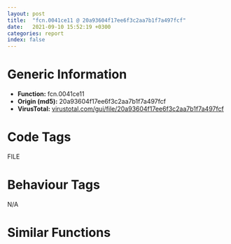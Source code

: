 ```yaml
---
layout: post
title:  "fcn.0041ce11 @ 20a93604f17ee6f3c2aa7b1f7a497fcf"
date:   2021-09-10 15:52:19 +0300
categories: report
index: false
---
```


# Generic Information
- **Function:** fcn.0041ce11
- **Origin (md5):** 20a93604f17ee6f3c2aa7b1f7a497fcf
- **VirusTotal:** [virustotal.com/gui/file/20a93604f17ee6f3c2aa7b1f7a497fcf][virustotal_ref]

# Code Tags
<span class="tag" id="FILE">FILE</span>


# Behaviour Tags
<span class="bhv-tag" id="na">N/A</span>

# Similar Functions
<script type="text/javascript" src="https://www.gstatic.com/charts/loader.js"></script>
<script type="text/javascript">

    google.charts.load('current', {'packages':['corechart']});
    google.charts.setOnLoadCallback(drawChart);

    function drawChart() {
    var data = new google.visualization.DataTable();
        data.addColumn('number', 'X');
        data.addColumn('number', 'Y');
        data.addColumn({type: 'string', role: 'tooltip', 'p': {'html': true}});
        data.addColumn({'type': 'string', 'role': 'style'});
        
        data.addRows([
    [-37.28664779663086, -57.180580139160156, '<b><a href="/report/fcn.0041ce11@20a93604f17ee6f3c2aa7b1f7a497fcf">fcn.0041ce11</a><br>@20a93604f17ee6f3c2aa7b1f7a497fcf</b><br>', 'point { fill-color: #e0440e; }'],
[54.78980255126953, -100.49292755126953, '<b><a href="/report/fcn.0041c4e3@505be53c36227b94e2fcc406f247f6e5">fcn.0041c4e3</a><br>@505be53c36227b94e2fcc406f247f6e5</b><br>', 'null'],
[-164.16683959960938, 207.8133544921875, '<b><a href="/report/fcn.004332fd@ba86269e5231930ee4def4088ddb8d19">fcn.004332fd</a><br>@ba86269e5231930ee4def4088ddb8d19</b><br>', 'null'],
[-23.97947120666504, 51.27326583862305, '<b><a href="/report/fcn.0047e540@289859175c221b107317af7727d26c17">fcn.0047e540</a><br>@289859175c221b107317af7727d26c17</b><br>', 'null'],
[-47.432037353515625, 318.7792053222656, '<b><a href="/report/fcn.004112f4@3d0ec851566b617e7e4e75da3dd9651c">fcn.004112f4</a><br>@3d0ec851566b617e7e4e75da3dd9651c</b><br>', 'null'],
[57.21670913696289, 0.08088134229183197, '<b><a href="/report/fcn.0041d811@f5b8476c36459986b226c45654aeb016">fcn.0041d811</a><br>@f5b8476c36459986b226c45654aeb016</b><br>', 'null'],
[156.99488830566406, -184.66482543945312, '<b><a href="/report/fcn.00500338@557dcbbf2711fedc520328fbbc657056">fcn.00500338</a><br>@557dcbbf2711fedc520328fbbc657056</b><br>', 'null'],
[147.68960571289062, -31.070425033569336, '<b><a href="/report/fcn.0041c184@e83552e81a6f265fd7baa50402d3d47d">fcn.0041c184</a><br>@e83552e81a6f265fd7baa50402d3d47d</b><br>', 'null'],
[-64.3102035522461, 221.9564666748047, '<b><a href="/report/fcn.004875c1@fb9b7d22bc1c143ac66b0575cbdd088d">fcn.004875c1</a><br>@fb9b7d22bc1c143ac66b0575cbdd088d</b><br>', 'null'],
[111.88560485839844, 103.08979034423828, '<b><a href="/report/fcn.00409b83@6c5b0418e4a4c57d99cda47d2717045d">fcn.00409b83</a><br>@6c5b0418e4a4c57d99cda47d2717045d</b><br>', 'null'],
[-149.185546875, 308.1092834472656, '<b><a href="/report/fcn.00414c6c@fd17dad7a5809016e438b746adc04679">fcn.00414c6c</a><br>@fd17dad7a5809016e438b746adc04679</b><br>', 'null'],

        ]);

    var options = {
        title: 'Similarity Plot',
        legend: 'none',
        colors: ['#dedbd9', '#e6693e', '#ec8f6e', '#f3b49f', '#f6c7b6'],
        tooltip: {isHtml: true, trigger: 'both'},
        explorer: {
        actions: ["dragToZoom", "rightClickToReset"],
        },
        chartArea: {
        width: '80%',
        height: '80%'
        },
        width: '100%',
        height: '100%'
    };

    var chart = new google.visualization.ScatterChart(document.getElementById('chart_div'));

    chart.draw(data, options);
    }
    
</script>


<div id="chart_div" style="width: 100%px; height: 100%;"></div>

# Disassembled Code
{% highlight nasm %}

mov edi, edi
push ebp
mov ebp, esp
mov eax, 0x1ae4
call fcn.00420440
mov eax, dword[0x482084]
xor eax, ebp
mov dword[ebp-4], eax
mov eax, dword[ebp+0xc]
push esi
mov esi, dword[ebp+8]
push edi
xor edi, edi
mov dword[ebp-0x1acc], eax
mov dword[ebp-0x1ac8], edi
mov dword[ebp-0x1ad0], edi
cmp dword[ebp+0x10], edi
jne 0x41ce52
xor eax, eax
jmp 0x41d500
cmp eax, edi
jne 0x41ce75
call fcn.004157fa
mov dword[eax], edi
call fcn.004157e7
mov dword[eax], 0x16
call fcn.00415795
or eax, 0xffffffff
jmp 0x41d500
mov eax, esi
sar eax, 5
mov edi, esi
push ebx
lea ebx, [eax*4+0x4867e0]
mov eax, dword[ebx]
and edi, 0x1f
shl edi, 6
mov cl, byte[eax+edi+0x24]
add cl, cl
sar cl, 1
mov dword[ebp-0x1adc], ebx
mov byte[ebp-0x1ac1], cl
cmp cl, 2
je 0x41ceaa
cmp cl, 1
jne 0x41ced1
mov ecx, dword[ebp+0x10]
not ecx
test cl, 1
jne 0x41ced1
call fcn.004157fa
and dword[eax], 0
call fcn.004157e7
mov dword[eax], 0x16
call fcn.00415795
jmp 0x41d4ee
test byte[eax+edi+4], 0x20
je 0x41cee7
push 2
push 0
push 0
push esi
call fcn.0041cca2
add esp, 0x10
push esi
call fcn.0041d62b
pop ecx
test eax, eax
je 0x41d18f
mov eax, dword[ebx]
test byte[edi+eax+4], 0x80
je 0x41d18f
call fcn.00417d78
mov eax, dword[eax+0x6c]
xor ecx, ecx
cmp dword[eax+0x14], ecx
lea eax, [ebp-0x1ae0]
sete cl
push eax
mov eax, dword[ebx]
push dword[edi+eax]
mov esi, ecx
call dword[sym.imp.KERNEL32.dll_GetConsoleMode]
xor ecx, ecx
cmp eax, ecx
je 0x41d191
cmp esi, ecx
je 0x41cf41
cmp byte[ebp-0x1ac1], cl
je 0x41d191
call dword[sym.imp.KERNEL32.dll_GetConsoleCP]
mov ebx, dword[ebp-0x1acc]
mov dword[ebp-0x1ae0], eax
xor eax, eax
mov dword[ebp-0x1ad4], eax
cmp dword[ebp+0x10], eax
jbe 0x41d487
mov dword[ebp-0x1ac0], eax
mov al, byte[ebp-0x1ac1]
test al, al
jne 0x41d0df
mov cl, byte[ebx]
mov esi, dword[ebp-0x1adc]
xor eax, eax
cmp cl, 0xa
sete al
mov dword[ebp-0x1ae4], eax
mov eax, dword[esi]
add eax, edi
cmp dword[eax+0x38], 0
je 0x41cfad
mov dl, byte[eax+0x34]
mov byte[ebp-0xc], dl
mov byte[ebp-0xb], cl
and dword[eax+0x38], 0
push 2
lea eax, [ebp-0xc]
push eax
jmp 0x41cff8
movsx eax, cl
push eax
call fcn.004145c9
pop ecx
test eax, eax
je 0x41cff5
mov ecx, dword[ebp-0x1acc]
sub ecx, ebx
add ecx, dword[ebp+0x10]
xor eax, eax
inc eax
cmp ecx, eax
jbe 0x41d176
push 2
lea eax, [ebp-0x1abc]
push ebx
push eax
call fcn.0041f1a1
add esp, 0xc
cmp eax, 0xffffffff
je 0x41d47e
inc ebx
inc dword[ebp-0x1ac0]
jmp 0x41d010
push 1
push ebx
lea eax, [ebp-0x1abc]
push eax
call fcn.0041f1a1
add esp, 0xc
cmp eax, 0xffffffff
je 0x41d47e
xor eax, eax
push eax
push eax
push 5
lea ecx, [ebp-0xc]
push ecx
push 1
lea ecx, [ebp-0x1abc]
push ecx
push eax
push dword[ebp-0x1ae0]
inc ebx
inc dword[ebp-0x1ac0]
call dword[sym.imp.KERNEL32.dll_WideCharToMultiByte]
mov esi, eax
test esi, esi
je 0x41d47e
push 0
lea eax, [ebp-0x1ad4]
push eax
push esi
lea eax, [ebp-0xc]
push eax
mov eax, dword[ebp-0x1adc]
mov eax, dword[eax]
push dword[edi+eax]
call dword[sym.imp.KERNEL32.dll_WriteFile]
test eax, eax
je 0x41d472
mov eax, dword[ebp-0x1ac0]
mov ecx, dword[ebp-0x1ad0]
add eax, ecx
mov dword[ebp-0x1ac8], eax
cmp dword[ebp-0x1ad4], esi
jl 0x41d47e
cmp dword[ebp-0x1ae4], 0
je 0x41d162
push 0
lea eax, [ebp-0x1ad4]
push eax
push 1
lea eax, [ebp-0xc]
push eax
mov eax, dword[ebp-0x1adc]
mov eax, dword[eax]
mov byte[ebp-0xc], 0xd
push dword[edi+eax]
call dword[sym.imp.KERNEL32.dll_WriteFile]
test eax, eax
je 0x41d472
cmp dword[ebp-0x1ad4], 1
jl 0x41d47e
inc dword[ebp-0x1ad0]
inc dword[ebp-0x1ac8]
jmp 0x41d162
cmp al, 1
je 0x41d0e7
cmp al, 2
jne 0x41d108
movzx esi, word[ebx]
xor ecx, ecx
cmp esi, 0xa
sete cl
add ebx, 2
add dword[ebp-0x1ac0], 2
mov dword[ebp-0x1abc], esi
mov dword[ebp-0x1ae4], ecx
cmp al, 1
je 0x41d110
cmp al, 2
jne 0x41d162
push dword[ebp-0x1abc]
call fcn.004203f5
pop ecx
cmp ax, word[ebp-0x1abc]
jne 0x41d472
add dword[ebp-0x1ac8], 2
cmp dword[ebp-0x1ae4], 0
je 0x41d162
push 0xd
pop eax
push eax
mov dword[ebp-0x1abc], eax
call fcn.004203f5
pop ecx
cmp ax, word[ebp-0x1abc]
jne 0x41d472
inc dword[ebp-0x1ac8]
inc dword[ebp-0x1ad0]
mov eax, dword[ebp+0x10]
cmp dword[ebp-0x1ac0], eax
jb 0x41cf6a
jmp 0x41d47e
mov ecx, dword[esi]
mov dl, byte[ebx]
inc dword[ebp-0x1ac8]
mov byte[edi+ecx+0x34], dl
mov ecx, dword[esi]
mov dword[edi+ecx+0x38], eax
jmp 0x41d47e
xor ecx, ecx
mov eax, dword[ebx]
test byte[eax+edi+4], 0x80
je 0x41d43f
cmp byte[ebp-0x1ac1], 0
mov dword[ebp-0x1abc], ecx
jne 0x41d259
mov ebx, dword[ebp-0x1acc]
cmp dword[ebp+0x10], ecx
jbe 0x41d4bd
mov ecx, ebx
xor esi, esi
sub ecx, dword[ebp-0x1acc]
lea eax, [ebp-0x1ab8]
cmp ecx, dword[ebp+0x10]
jae 0x41d1fb
mov dl, byte[ebx]
inc ebx
inc ecx
mov dword[ebp-0x1ae0], ebx
cmp dl, 0xa
jne 0x41d1ef
inc dword[ebp-0x1ad0]
mov byte[eax], 0xd
inc eax
inc esi
mov byte[eax], dl
inc eax
inc esi
cmp esi, 0x13ff
jb 0x41d1d0
mov esi, eax
lea eax, [ebp-0x1ab8]
sub esi, eax
push 0
lea eax, [ebp-0x1ad8]
push eax
push esi
lea eax, [ebp-0x1ab8]
push eax
mov eax, dword[ebp-0x1adc]
mov eax, dword[eax]
push dword[edi+eax]
call dword[sym.imp.KERNEL32.dll_WriteFile]
test eax, eax
je 0x41d472
mov eax, dword[ebp-0x1ad8]
add dword[ebp-0x1ac8], eax
cmp eax, esi
jl 0x41d47e
mov eax, ebx
sub eax, dword[ebp-0x1acc]
cmp eax, dword[ebp+0x10]
jb 0x41d1c0
jmp 0x41d47e
cmp byte[ebp-0x1ac1], 2
jne 0x41d333
mov ebx, dword[ebp-0x1acc]
cmp dword[ebp+0x10], ecx
jbe 0x41d4bd
and dword[ebp-0x1ac0], 0
mov ecx, ebx
sub ecx, dword[ebp-0x1acc]
push 2
lea eax, [ebp-0x1ab8]
pop esi
cmp ecx, dword[ebp+0x10]
jae 0x41d2d5
movzx edx, word[ebx]
add ebx, esi
add ecx, esi
mov dword[ebp-0x1ae0], ebx
cmp edx, 0xa
jne 0x41d2be
add dword[ebp-0x1ad0], esi
push 0xd
pop ebx
mov word[eax], bx
mov ebx, dword[ebp-0x1ae0]
add eax, esi
add dword[ebp-0x1ac0], esi
add dword[ebp-0x1ac0], esi
mov word[eax], dx
add eax, esi
cmp dword[ebp-0x1ac0], 0x13fe
jb 0x41d28d
mov esi, eax
lea eax, [ebp-0x1ab8]
sub esi, eax
push 0
lea eax, [ebp-0x1ad8]
push eax
push esi
lea eax, [ebp-0x1ab8]
push eax
mov eax, dword[ebp-0x1adc]
mov eax, dword[eax]
push dword[edi+eax]
call dword[sym.imp.KERNEL32.dll_WriteFile]
test eax, eax
je 0x41d472
mov eax, dword[ebp-0x1ad8]
add dword[ebp-0x1ac8], eax
cmp eax, esi
jl 0x41d47e
mov eax, ebx
sub eax, dword[ebp-0x1acc]
cmp eax, dword[ebp+0x10]
jb 0x41d275
jmp 0x41d47e
mov eax, dword[ebp-0x1acc]
mov dword[ebp-0x1ad4], eax
cmp dword[ebp+0x10], ecx
jbe 0x41d4bd
mov ecx, dword[ebp-0x1ad4]
and dword[ebp-0x1ac0], 0
sub ecx, dword[ebp-0x1acc]
push 2
lea eax, [ebp-0x6b8]
pop esi
cmp ecx, dword[ebp+0x10]
jae 0x41d3a4
mov edx, dword[ebp-0x1ad4]
movzx edx, word[edx]
add dword[ebp-0x1ad4], esi
add ecx, esi
cmp edx, 0xa
jne 0x41d38d
push 0xd
pop ebx
mov word[eax], bx
add eax, esi
add dword[ebp-0x1ac0], esi
add dword[ebp-0x1ac0], esi
mov word[eax], dx
add eax, esi
cmp dword[ebp-0x1ac0], 0x6a8
jb 0x41d364
xor esi, esi
push esi
push esi
push 0xd55
lea ecx, [ebp-0x1410]
push ecx
lea ecx, [ebp-0x6b8]
sub eax, ecx
cdq
sub eax, edx
sar eax, 1
push eax
mov eax, ecx
push eax
push esi
push 0xfde9
call dword[sym.imp.KERNEL32.dll_WideCharToMultiByte]
mov ebx, eax
cmp ebx, esi
je 0x41d472
push 0
lea eax, [ebp-0x1ad8]
push eax
mov eax, ebx
sub eax, esi
push eax
lea eax, [ebp+esi-0x1410]
push eax
mov eax, dword[ebp-0x1adc]
mov eax, dword[eax]
push dword[edi+eax]
call dword[sym.imp.KERNEL32.dll_WriteFile]
test eax, eax
je 0x41d412
add esi, dword[ebp-0x1ad8]
cmp ebx, esi
jg 0x41d3db
jmp 0x41d41e
call dword[sym.imp.KERNEL32.dll_GetLastError]
mov dword[ebp-0x1abc], eax
cmp ebx, esi
jg 0x41d47e
mov eax, dword[ebp-0x1ad4]
sub eax, dword[ebp-0x1acc]
mov dword[ebp-0x1ac8], eax
cmp eax, dword[ebp+0x10]
jb 0x41d348
jmp 0x41d47e
push ecx
lea ecx, [ebp-0x1ad8]
push ecx
push dword[ebp+0x10]
push dword[ebp-0x1acc]
push dword[eax+edi]
call dword[sym.imp.KERNEL32.dll_WriteFile]
test eax, eax
je 0x41d472
mov eax, dword[ebp-0x1ad8]
and dword[ebp-0x1abc], 0
mov dword[ebp-0x1ac8], eax
jmp 0x41d47e
call dword[sym.imp.KERNEL32.dll_GetLastError]
mov dword[ebp-0x1abc], eax
cmp dword[ebp-0x1ac8], 0
jne 0x41d4f3
cmp dword[ebp-0x1abc], 0
je 0x41d4bd
push 5
pop esi
cmp dword[ebp-0x1abc], esi
jne 0x41d4af
call fcn.004157e7
mov dword[eax], 9
call fcn.004157fa
mov dword[eax], esi
jmp 0x41d4ee
push dword[ebp-0x1abc]
call fcn.0041580d
pop ecx
jmp 0x41d4ee
mov eax, dword[ebp-0x1adc]
mov eax, dword[eax]
test byte[edi+eax+4], 0x40
je 0x41d4db
mov eax, dword[ebp-0x1acc]
cmp byte[eax], 0x1a
jne 0x41d4db
xor eax, eax
jmp 0x41d4ff
call fcn.004157e7
mov dword[eax], 0x1c
call fcn.004157fa
and dword[eax], 0
or eax, 0xffffffff
jmp 0x41d4ff
mov eax, dword[ebp-0x1ac8]
sub eax, dword[ebp-0x1ad0]
pop ebx
mov ecx, dword[ebp-4]
pop edi
xor ecx, ebp
pop esi
call fcn.00411833
leave
ret

{% endhighlight %}

[virustotal_ref]: https://www.virustotal.com/gui/file/20a93604f17ee6f3c2aa7b1f7a497fcf